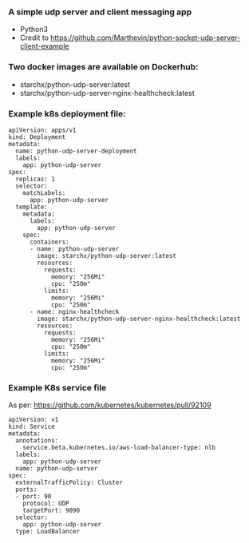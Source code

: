 ### A simple udp server and client messaging app

- Python3
- Credit to https://github.com/Marthevin/python-socket-udp-server-client-example

### Two docker images are available on Dockerhub:

- starchx/python-udp-server:latest
- starchx/python-udp-server-nginx-healthcheck:latest

### Example k8s deployment file:

```
apiVersion: apps/v1
kind: Deployment
metadata:
  name: python-udp-server-deployment
  labels:
    app: python-udp-server
spec:
  replicas: 1
  selector:
    matchLabels:
      app: python-udp-server
  template:
    metadata:
      labels:
        app: python-udp-server
    spec:
      containers:
      - name: python-udp-server
        image: starchx/python-udp-server:latest
        resources:
          requests:
            memory: "256Mi"
            cpu: "250m"
          limits:
            memory: "256Mi"
            cpu: "250m"
      - name: nginx-healthcheck
        image: starchx/python-udp-server-nginx-healthcheck:latest
        resources:
          requests:
            memory: "256Mi"
            cpu: "250m"
          limits:
            memory: "256Mi"
            cpu: "250m"
```

### Example K8s service file

As per: https://github.com/kubernetes/kubernetes/pull/92109

```
apiVersion: v1
kind: Service
metadata:
  annotations:
    service.beta.kubernetes.io/aws-load-balancer-type: nlb
  labels:
    app: python-udp-server
  name: python-udp-server
spec:
  externalTrafficPolicy: Cluster
  ports:
  - port: 90
    protocol: UDP
    targetPort: 9090
  selector:
    app: python-udp-server
  type: LoadBalancer
```